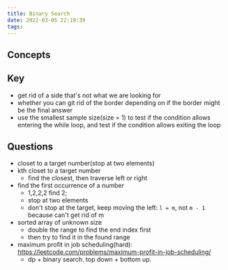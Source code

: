 ```yaml
---
title: Binary Search
date: 2022-03-05 22:19:39
tags:
---
```


## Concepts

## Key
- get rid of a side that's not what we are looking for
- whether you can git rid of the border depending on if the border might be the final answer
- use the smallest sample size(size = 1) to test if the condition allows entering the while loop, and test if the condition allows exiting the loop

## Questions
- closet to a target number(stop at two elements)
- kth closet to a target number
    - find the closest, then traverse left or right
- find the first occurrence of a number 
    - 1,2,2,2 find 2; 
    - stop at two elements
    - don't stop at the target, keep moving the left: `l = m`, not `m - 1` because can't get rid of m
- sorted array of unknown size
    - double the range to find the end index first
    - then try to find it in the found range 
- maximum profit in job scheduling(hard): https://leetcode.com/problems/maximum-profit-in-job-scheduling/
    - dp + binary search. top down + bottom up. 